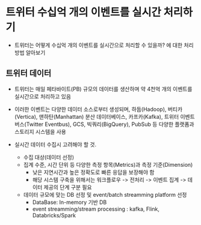 # 트위터 수십억 개의 이벤트를 실시간 처리하기
- 트위터는 어떻게 수십억 개의 이벤트를 실시간으로 처리할 수 있을까? 에 대한 처리 방법 알아보기

## 트위터 데이터
- 트위터는 매일 페타바이트(PB) 규모의 데이터를 생산하며 약 4천억 개의 이벤트를 실시간으로 처리하고 있음
- 이러한 이벤트는 다양한 데이터 소스로부터 생성되며, 하둡(Hadoop), 버티카(Vertica), 맨하탄(Manhattan) 분산 데이터베이스, 카프카(Kafka), 트위터 이벤트버스(Twitter Eventbus), GCS, 빅쿼리(BigQuery), PubSub 등 다양한 플랫폼과 스토리지 시스템을 사용

- 실시간 데이터 수집시 고려해야 할 것.
  - 수집 대상(데이터 선정)
  - 집계 수준, 시간 단위 등 다양한 측정 항목(Metrics)과 측정 기준(Dimension)
    - 낮은 지연시간과 높은 정확도로 빠른 응답을 보장해야 함
    - 해당 시스템 구축을 위해서는 워크플로우 -> 전처리 -> 이벤트 집계 -> 데이터 제공의 단계 구분 필요 
  - 데이터 규모에 맞는 DB 선정 및 event/batch streamming platform 선정
    - DataBase: In-memory 기반 DB 
    - event streamming/stream processing : kafka, Flink, Databricks/Spark